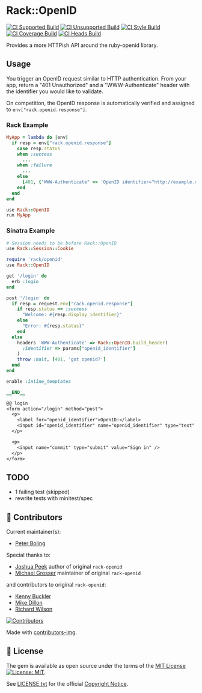 # Rack::OpenID

<div id="badges">

[![CI Supported Build][🚎s-wfi]][🚎s-wf]
[![CI Unsupported Build][🚎us-wfi]][🚎us-wf]
[![CI Style Build][🚎st-wfi]][🚎st-wf]
[![CI Coverage Build][🚎cov-wfi]][🚎cov-wf]
[![CI Heads Build][🚎hd-wfi]][🚎hd-wf]

[🚎s-wf]: https://github.com/VitalConnectInc/rack-openid2/actions/workflows/supported.yml
[🚎s-wfi]: https://github.com/VitalConnectInc/rack-openid2/actions/workflows/supported.yml/badge.svg
[🚎us-wf]: https://github.com/VitalConnectInc/rack-openid2/actions/workflows/unsupported.yml
[🚎us-wfi]: https://github.com/VitalConnectInc/rack-openid2/actions/workflows/unsupported.yml/badge.svg
[🚎st-wf]: https://github.com/VitalConnectInc/rack-openid2/actions/workflows/style.yml
[🚎st-wfi]: https://github.com/VitalConnectInc/rack-openid2/actions/workflows/style.yml/badge.svg
[🚎cov-wf]: https://github.com/VitalConnectInc/rack-openid2/actions/workflows/coverage.yml
[🚎cov-wfi]: https://github.com/VitalConnectInc/rack-openid2/actions/workflows/coverage.yml/badge.svg
[🚎hd-wf]: https://github.com/VitalConnectInc/rack-openid2/actions/workflows/heads.yml
[🚎hd-wfi]: https://github.com/VitalConnectInc/rack-openid2/actions/workflows/heads.yml/badge.svg

</div>

Provides a more HTTPish API around the ruby-openid library.

## Usage

You trigger an OpenID request similar to HTTP authentication. From your app, return a "401 Unauthorized" and a "WWW-Authenticate" header with the identifier you would like to validate.

On competition, the OpenID response is automatically verified and assigned to `env["rack.openid.response"]`.

### Rack Example

```Ruby
MyApp = lambda do |env|
  if resp = env["rack.openid.response"]
    case resp.status
    when :success
      ...
    when :failure
      ...
    else
      [401, {"WWW-Authenticate" => 'OpenID identifier="http://example.com/"'}, []]
    end
  end
end

use Rack::OpenID
run MyApp
```

### Sinatra Example

```Ruby
# Session needs to be before Rack::OpenID
use Rack::Session::Cookie

require 'rack/openid'
use Rack::OpenID

get '/login' do
  erb :login
end

post '/login' do
  if resp = request.env["rack.openid.response"]
    if resp.status == :success
      "Welcome: #{resp.display_identifier}"
    else
      "Error: #{resp.status}"
    end
  else
    headers 'WWW-Authenticate' => Rack::OpenID.build_header(
      :identifier => params["openid_identifier"]
    )
    throw :halt, [401, 'got openid?']
  end
end

enable :inline_templates

__END__

@@ login
<form action="/login" method="post">
  <p>
    <label for="openid_identifier">OpenID:</label>
    <input id="openid_identifier" name="openid_identifier" type="text" />
  </p>

  <p>
    <input name="commit" type="submit" value="Sign in" />
  </p>
</form>
```

## TODO

- 1 failing test (skipped)
- rewrite tests with minitest/spec

## 🌈 Contributors

Current maintainer(s):

- [Peter Boling](https://github.com/pboling)

Special thanks to:
- [Joshua Peek](https://github.com/josh) author of original `rack-openid`
- [Michael Grosser](http://grosser.it) maintainer of original `rack-openid`

and contributors to original `rack-openid`:
- [Kenny Buckler](https://github.com/kbuckler)
- [Mike Dillon](https://github.com/md5)
- [Richard Wilson](https://github.com/Senjai)

[![Contributors][🖐contributors-img]][🖐contributors]

Made with [contributors-img][🖐contrib-rocks].

[🖐contrib-rocks]: https://contrib.rocks
[🖐contributors]: https://github.com/VitalConnectInc/rack-openid2/graphs/contributors
[🖐contributors-img]: https://contrib.rocks/image?repo=VitalConnectInc/rack-openid2

## 📄 License

The gem is available as open source under the terms of
the [MIT License][📄license] [![License: MIT][📄license-img]][📄license-ref].

See [LICENSE.txt][📄license] for the official [Copyright Notice][📄copyright-notice-explainer].

[comment]: <> ( 📄 LEGAL LINKS )

[📄copyright-notice-explainer]: https://opensource.stackexchange.com/questions/5778/why-do-licenses-such-as-the-mit-license-specify-a-single-year
[📄license]: LICENSE.txt
[📄license-ref]: https://opensource.org/licenses/MIT
[📄license-img]: https://img.shields.io/badge/License-MIT-green.svg

